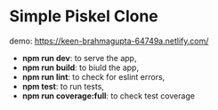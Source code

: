 # Simple Piskel Clone

 demo: https://keen-brahmagupta-64749a.netlify.com/

 - **npm run dev**: to serve the app,
 - **npm run build**: to biuld the app,
 - **npm run lint**: to check for eslint errors,
 - **npm test**: to run tests,
 - **npm run coverage:full**: to check test coverage
